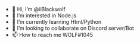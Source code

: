 - 👋 Hi, I’m @iiBlackwolf
- 👀 I’m interested in Node.js
- 🌱 I’m currently learning Html/Python
- 💞️ I’m looking to collaborate on Discord server/Bot
- 📫 How to reach me WOLF#1045

<!---
iiBlackwolf/iiBlackwolf is a ✨ special ✨ repository because its `README.md` (this file) appears on your GitHub profile.
You can click the Preview link to take a look at your changes.
--->
